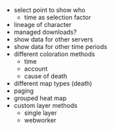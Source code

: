 - select point to show who
  - time as selection factor
- lineage of character
- managed downloads?
- show data for other servers
- show data for other time periods
- different coloration methods
  - time
  - account
  - cause of death
- different map types (death)
- paging
- grouped heat map
- custom layer methods
  - single layer
  - webworker
